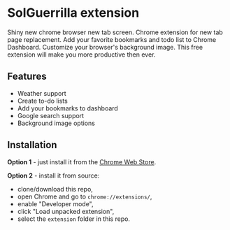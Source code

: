 # SolGuerrilla extension
Shiny new chrome browser new tab screen. Chrome extension for new tab page replacement. Add your favorite bookmarks and todo list to Chrome Dashboard. Customize your browser's background image. This free extension will make you more productive then ever.

Features
--------

* Weather support
* Create to-do lists
* Add your bookmarks to dashboard
* Google search support
* Background image options

Installation
------------

**Option 1** - just install it from the [Chrome Web Store](https://chrome.google.com/webstore/detail/chrome-dashboard/ehmbackcndnlaemcmboagmfmealkfkla).

**Option 2** - install it from source:

* clone/download this repo,
* open Chrome and go to `chrome://extensions/`,
* enable "Developer mode",
* click "Load unpacked extension",
* select the `extension` folder in this repo.
